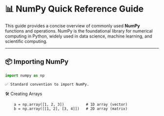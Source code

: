 # 📊 NumPy Quick Reference Guide

This guide provides a concise overview of commonly used **NumPy** functions and operations. NumPy is the foundational library for numerical computing in Python, widely used in data science, machine learning, and scientific computing.

---

## 📦 Importing NumPy

```python
import numpy as np 
```

    ✅ Standard convention to import NumPy.

🛠️ Creating Arrays

```
    a = np.array([1, 2, 3])          # 1D array (vector)
    b = np.array([[1, 2], [3, 4]])   # 2D array (matrix)
```